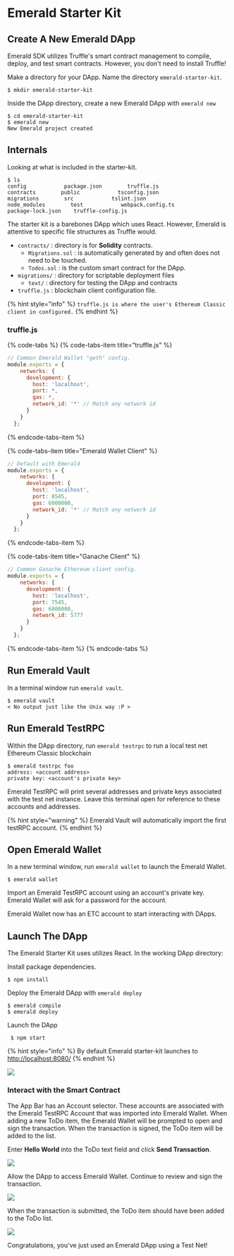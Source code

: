 # Emerald Starter Kit

## Create A New Emerald DApp

Emerald SDK utilizes Truffle's smart contract management to compile, deploy, and test smart contracts. However, you don't need to install Truffle!

Make a directory for your DApp. Name the directory `emerald-starter-kit`.

```text
$ mkdir emerald-starter-kit
```

Inside the DApp directory, create a new Emerald DApp with `emerald new`

```text
$ cd emerald-starter-kit
$ emerald new
New Emerald project created
```

## Internals

Looking at what is included in the starter-kit.

```text
$ ls
config            package.json        truffle.js
contracts        public            tsconfig.json
migrations        src            tslint.json
node_modules        test            webpack.config.ts
package-lock.json    truffle-config.js
```

The starter kit is a barebones DApp which uses React. However, Emerald is attentive to specific file structures as Truffle would.

* `contracts/` : directory is for **Solidity** contracts.
  * `Migrations.sol` : is automatically generated by and often does not need to be touched.
  * `Todos.sol` : is the custom smart contract for the DApp. 
* `migrations/` : directory for scriptable deployment files
  * `text/` : directory for  testing the DApp and contracts
* `truffle.js` : blockchain client configuration file.

{% hint style="info" %}
`truffle.js is where the user's Ethereum Classic client in configured.`
{% endhint %}

### **truffle.js**

{% code-tabs %}
{% code-tabs-item title="truffle.js" %}
```javascript
// Common Emerald Wallet "geth" config.
module.exports = {
    networks: {
      development: {
        host: 'localhost',
        port: *,
        gas: *,
        network_id: '*' // Match any network id
      }
    }
  };
```
{% endcode-tabs-item %}

{% code-tabs-item title="Emerald Wallet Client" %}
```javascript
// Default with Emerald
module.exports = {
    networks: {
      development: {
        host: 'localhost',
        port: 8545,
        gas: 6000000,
        network_id: '*' // Match any network id
      }
    }
  };
```
{% endcode-tabs-item %}

{% code-tabs-item title="Ganache Client" %}
```javascript
// Common Ganache Ethereum client config.
module.exports = {
    networks: {
      development: {
        host: 'localhost',
        port: 7545,
        gas: 6000000,
        network_id: 5777
      }
    }
  };
```
{% endcode-tabs-item %}
{% endcode-tabs %}

## Run Emerald Vault

In a terminal window run `emerald vault`.

```text
$ emerald vault 
< No output just like the Unix way :P > 
```

## Run Emerald TestRPC

Within the DApp directory, run `emerald testrpc` to run a local test net Ethereum Classic blockchain

```text
$ emerald testrpc foo
address: <account address>
private key: <account's private key>
```

Emerald TestRPC will print several addresses and private keys associated with the test net instance. Leave this terminal open for reference to these accounts and addresses.

{% hint style="warning" %}
Emerald Vault will automatically import the first testRPC account.
{% endhint %}

## Open Emerald Wallet

In a new terminal window, run `emerald wallet` to launch the Emerald Wallet.

```text
$ emerald wallet
```

Import an Emerald TestRPC account using an account's private key. Emerald Wallet will ask for a password for the account.

Emerald Wallet now has an ETC account to start interacting with DApps.

## Launch The DApp

The Emerald Starter Kit uses utilizes React. In the working DApp directory:

Install package dependencies.

```text
$ npm install
```

Deploy the Emerald DApp with `emerald deploy`

```text
$ emerald compile
$ emerald deploy
```

Launch the DApp

```text
 $ npm start
```

{% hint style="info" %}
By default Emerald starter-kit launches to [http://localhost:8080/](http://localhost:8080/)
{% endhint %}

![](../.gitbook/assets/screen-shot-2018-09-12-at-2.03.09-am.png)

### Interact with the Smart Contract

The App Bar has an Account selector. These accounts are associated with the Emerald TestRPC Account that was imported into Emerald Wallet. When adding a new ToDo item, the Emerald Wallet will be prompted to open and sign the transaction. When the transaction is signed, the ToDo item will be added to the list.

Enter **Hello World** into the ToDo text field and click **Send Transaction**.

![](../.gitbook/assets/screen-shot-2018-09-12-at-2.10.14-am.png)

Allow the DApp to access Emerald Wallet. Continue to review and sign the transaction.

![](../.gitbook/assets/screen-shot-2018-09-12-at-2.12.59-am.png)

When the transaction is submitted, the ToDo item should have been added to the ToDo list.

![](../.gitbook/assets/screen-shot-2018-09-12-at-2.00.46-am.png)

Congratulations, you've just used an Emerald DApp using a Test Net!

